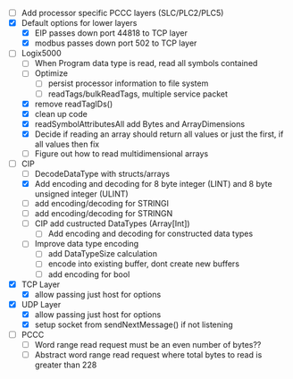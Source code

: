 - [ ] Add processor specific PCCC layers (SLC/PLC2/PLC5)
- [X] Default options for lower layers
  - [X] EIP passes down port 44818 to TCP layer
  - [X] modbus passes down port 502 to TCP layer
- [ ] Logix5000
  - [ ] When Program data type is read, read all symbols contained
  - [ ] Optimize
    - [ ] persist processor information to file system
    - [ ] readTags/bulkReadTags, multiple service packet
  - [X] remove readTagIDs()
  - [X] clean up code
  - [X] readSymbolAttributesAll add Bytes and ArrayDimensions
  - [X] Decide if reading an array should return all values or just the first, if all values then fix
  - [ ] Figure out how to read multidimensional arrays
- [ ] CIP
  - [ ] DecodeDataType with structs/arrays
  - [X] Add encoding and decoding for 8 byte integer (LINT) and 8 byte unsigned integer (ULINT)
  - [ ] add encoding/decoding for STRINGI
  - [ ] add encoding/decoding for STRINGN
  - [ ] CIP add custructed DataTypes (Array[Int])
    - [ ] Add encoding and decoding for constructed data types
  - [ ] Improve data type encoding
    - [ ] add DataTypeSize calculation
    - [ ] encode into existing buffer, dont create new buffers
    - [ ] add encoding for bool
- [X] TCP Layer
  - [X] allow passing just host for options
- [X] UDP Layer
  - [X] allow passing just host for options
  - [X] setup socket from sendNextMessage() if not listening
- [ ] PCCC
  - [ ] Word range read request must be an even number of bytes??
  - [ ] Abstract word range read request where total bytes to read is greater than 228